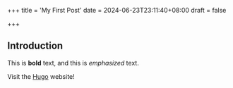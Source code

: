 +++
title = 'My First Post'
date = 2024-06-23T23:11:40+08:00
draft = false

+++

## Introduction 



This is **bold** text, and this is *emphasized* text. 



Visit the [Hugo](https://gohugo.io) website!

